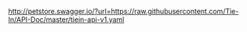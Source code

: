 http://petstore.swagger.io/?url=https://raw.githubusercontent.com/Tie-In/API-Doc/master/tiein-api-v1.yaml
